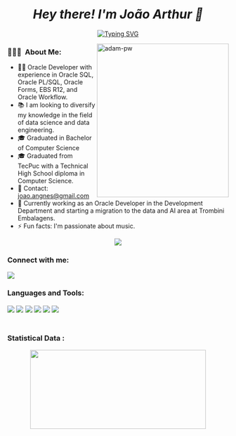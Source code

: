 ##  <h1 align = "center" fontface = "verdana"> <b> <i> Hey there! I'm João Arthur 👋 </b> </i> </h1> 

<p align="center">
  <a href="https://git.io/typing-svg"><img src="https://readme-typing-svg.demolab.com?font=Fira+Code&size=30&pause=1000&center=true&vCenter=true&random=false&width=435&lines=Oracle+Developer;22+years%2C+Curitiba-PR" alt="Typing SVG" /></a>
</p>


<p><img width="300" height=350"  align="right" src="https://media.giphy.com/media/Tz30dcgKE3GCTYpxol/giphy.gif" alt="adam-pw" /></p>


<h3>👨🏻‍💻 &nbsp;About Me:</h3>

- 👨‍💻 Oracle Developer with experience in Oracle SQL, Oracle PL/SQL, Oracle Forms, EBS R12, and Oracle Workflow.
- 📚 I am looking to diversify my knowledge in the field of data science and data engineering.
- 🎓 Graduated in Bachelor of Computer Science
- 🎓 Graduated from TecPuc with a Technical High School diploma in Computer Science.
- 📧 Contact: joao.angnes@gmail.com
- 💼 Currently working as an Oracle Developer in the Development Department and starting a migration to the data and AI area at Trombini Embalagens.
- ⚡ Fun facts: I'm passionate about music.

<p  align="center">
<img src="https://user-images.githubusercontent.com/73097560/115834477-dbab4500-a447-11eb-908a-139a6edaec5c.gif">             
<br>
   
<h3 align="left">Connect with me:</h3>
<p align="left">
   <a href="https://www.linkedin.com/in/joaoangnes/" target="_blank">
  <img src="https://img.shields.io/badge/LinkedIn-0077B5?style=for-the-badge&logo=linkedin&logoColor=white" />
  </a>
</p>


<h3 align="left">Languages and Tools:</h3>
<p align="left" style="font-size: 18px; font-weight: bold;">
  <img src="https://img.shields.io/badge/Oracle-F80000?style=for-the-badge&logo=oracle&logoColor=black" />
  <img src="https://img.shields.io/badge/SQLite-07405E?style=for-the-badge&logo=sqlite&logoColor=white"/>
  <img src="https://img.shields.io/badge/Python-FFD43B?style=for-the-badge&logo=python&logoColor=blue" />
  <img src="https://img.shields.io/badge/OpenCV-27338e?style=for-the-badge&logo=OpenCV&logoColor=white" />
  <img src="https://img.shields.io/badge/TypeScript-007ACC?style=for-the-badge&logo=typescript&logoColor=white" />
  <img src="https://img.shields.io/badge/PLSQL-F80000?style=for-the-badge&logo=oracle&logoColor=black" />
  <br><br>
</p>

<h3>Statistical Data :</h3>
<p align="center">
<a href="https://github.com/AVS1508">
 <img height="180em"  width=400 src='https://github-readme-stats.vercel.app/api?username=joaoangnes&theme=gruvbox&show_icons=true&hide_border=true&count_private=true' />
<!--  <img height="180em"  width=400 src='https://github-readme-stats.vercel.app/api/top-langs/?username=joaoangnes&theme=gruvbox&show_icons=true&hide_border=true&layout=compact' /> -->
</a>
</p>


<br>

<!--
**joaoangnes/joaoangnes** is a ✨ _special_ ✨ repository because its `README.md` (this file) appears on your GitHub profile.

Here are some ideas to get you started:


-->
